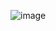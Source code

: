 ![image](https://github.com/JZaracho/CodoACodo/assets/131681864/86ae9b91-2d18-4eee-bffc-afb08a9ffd74)
